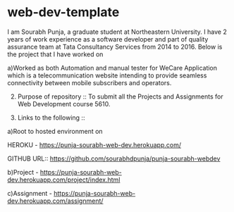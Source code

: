 # web-dev-template

I am Sourabh Punja, a graduate student at Northeastern University. I have 2 years of work experience as a software developer and part of quality assurance team at Tata Consultancy Services from 2014 to 2016. Below is the project that I have worked on

a)Worked as both Automation and manual tester for WeCare Application which is a telecommunication website intending to provide seamless connectivity between mobile subscribers and operators.

2) Purpose of repository :: To submit all the Projects and Assignments for Web Development course 5610.

3) Links to the following ::

a)Root to hosted environment on
 
 HEROKU - https://punja-sourabh-web-dev.herokuapp.com/

 GITHUB URL:: https://github.com/sourabhdpunja/punja-sourabh-webdev

b)Project -  https://punja-sourabh-web-dev.herokuapp.com/project/index.html

c)Assignment - https://punja-sourabh-web-dev.herokuapp.com/assignment/

